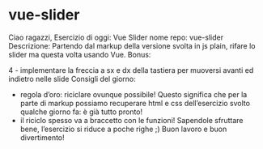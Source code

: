 # vue-slider

Ciao ragazzi,
Esercizio di oggi: Vue Slider
nome repo: vue-slider
Descrizione:
Partendo dal markup della versione svolta in js plain, rifare lo slider ma questa volta usando Vue.
Bonus:
<!-- 1 - al click su una thumb, visualizzare in grande l’immagine corrispondente -->
<!-- 2 - applicare l’autoplay allo slider: ogni 3 secondi, cambia immagine automaticamente -->
<!-- 3 - quando il mouse va in hover sullo slider, bloccare l’autoplay e farlo riprendere quando esce -->
4 - implementare la freccia a sx e dx della tastiera per muoversi avanti ed indietro nelle slide
Consigli del giorno:
- regola d’oro: riciclare ovunque possibile! Questo significa che per la parte di markup possiamo recuperare html e css dell’esercizio svolto qualche giorno fa: è già tutto pronto!
- il riciclo spesso va a braccetto con le funzioni! Sapendole sfruttare bene, l’esercizio si riduce a poche righe ;)
Buon lavoro e buon divertimento!